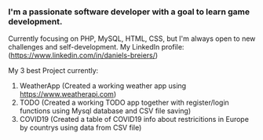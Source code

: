 ### I'm a passionate software developer with a goal to learn game development.
Currently focusing on PHP, MySQL, HTML, CSS, but I'm always open to new challenges and self-development.
My LinkedIn profile: (https://www.linkedin.com/in/daniels-breiers/)

My 3 best Project currently:
1. WeatherApp (Created a working weather app using https://www.weatherapi.com)
2. TODO (Created a working TODO app together with register/login functions using Mysql database and CSV file saving)
3. COVID19 (Created a table of COVID19 info about restricitions in Europe by countrys using data from CSV file)

<!--
**TheCodRatchet/TheCodRatchet** is a ✨ _special_ ✨ repository because its `README.md` (this file) appears on your GitHub profile.

Here are some ideas to get you started:

- 🔭 I’m currently working on ...
- 🌱 I’m currently learning ...
- 👯 I’m looking to collaborate on ...
- 🤔 I’m looking for help with ...
- 💬 Ask me about ...
- 📫 How to reach me: ...
- 😄 Pronouns: ...
- ⚡ Fun fact: ...
-->
